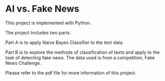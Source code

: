 # AI vs. Fake News

This project is implemented with Python.

The project Includes two parts. 

Part A is to apply Naive Bayes Classifier to the text data. 

Part B is to explore the methods of classification of texts and apply to the task of detecting fake news. The data used is from a competition, Fake News Challenge. 

Please refer to the pdf file for more information of this project. 
